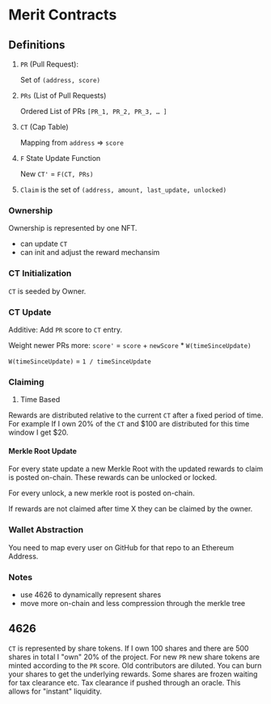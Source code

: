 # Merit Contracts

## Definitions

1. `PR` (Pull Request):

   Set of `(address, score)`

2. `PRs` (List of Pull Requests)

   Ordered List of PRs `[PR_1, PR_2, PR_3, … ]`

3. `CT` (Cap Table)

   Mapping from `address` => `score`

4. `F` State Update Function

   New `CT'` = `F(CT, PRs)`

5. `Claim` is the set of `(address, amount, last_update, unlocked)`

### Ownership

Ownership is represented by one NFT.

- can update `CT`
- can init and adjust the reward mechansim

### CT Initialization

`CT` is seeded by Owner.

### CT Update

Additive: Add `PR` score to `CT` entry.

Weight newer PRs more: `score'` = `score` + `newScore` \* `W(timeSinceUpdate)`

`W(timeSinceUpdate)` = `1 / timeSinceUpdate`

### Claiming

1. Time Based

Rewards are distributed relative to the current `CT` after a fixed period of time.
For example If I own 20% of the `CT` and $100 are distributed for this time window I get $20.

#### Merkle Root Update

For every state update a new Merkle Root with the updated rewards to claim is posted on-chain. These rewards can be unlocked or locked.

For every unlock, a new merkle root is posted on-chain.

If rewards are not claimed after time X they can be claimed by the owner.

### Wallet Abstraction

You need to map every user on GitHub for that repo to an Ethereum Address.

### Notes

- use 4626 to dynamically represent shares
- move more on-chain and less compression through the merkle tree

## 4626

`CT` is represented by share tokens.
If I own 100 shares and there are 500 shares in total I "own" 20% of the project.
For new `PR` new share tokens are minted according to the `PR` score.
Old contributors are diluted.
You can burn your shares to get the underlying rewards.
Some shares are frozen waiting for tax clearance etc.
Tax clearance if pushed through an oracle.
This allows for "instant" liquidity.
